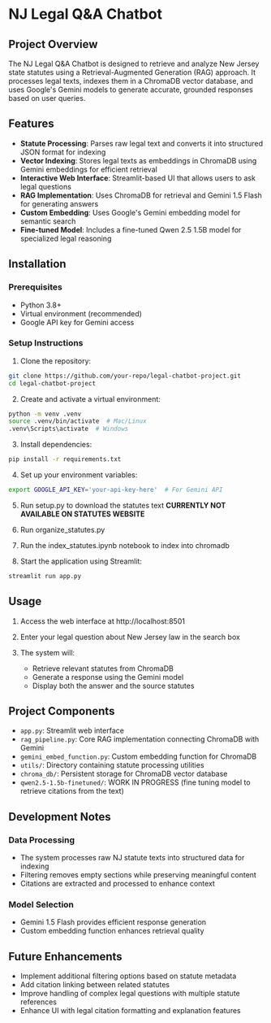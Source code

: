 # NJ Legal Q&A Chatbot

## Project Overview

The NJ Legal Q&A Chatbot is designed to retrieve and analyze New Jersey state statutes using a Retrieval-Augmented Generation (RAG) approach. It processes legal texts, indexes them in a ChromaDB vector database, and uses Google's Gemini models to generate accurate, grounded responses based on user queries.

## Features

- **Statute Processing**: Parses raw legal text and converts it into structured JSON format for indexing
- **Vector Indexing**: Stores legal texts as embeddings in ChromaDB using Gemini embeddings for efficient retrieval
- **Interactive Web Interface**: Streamlit-based UI that allows users to ask legal questions
- **RAG Implementation**: Uses ChromaDB for retrieval and Gemini 1.5 Flash for generating answers
- **Custom Embedding**: Uses Google's Gemini embedding model for semantic search
- **Fine-tuned Model**: Includes a fine-tuned Qwen 2.5 1.5B model for specialized legal reasoning

## Installation

### Prerequisites
- Python 3.8+
- Virtual environment (recommended)
- Google API key for Gemini access

### Setup Instructions

1. Clone the repository:
```bash
git clone https://github.com/your-repo/legal-chatbot-project.git
cd legal-chatbot-project
```

2. Create and activate a virtual environment:
```bash
python -m venv .venv
source .venv/bin/activate  # Mac/Linux
.venv\Scripts\activate  # Windows
```

3. Install dependencies:
```bash
pip install -r requirements.txt
```

4. Set up your environment variables:
```bash
export GOOGLE_API_KEY='your-api-key-here'  # For Gemini API
```

5. Run setup.py to download the statutes text
**CURRENTLY NOT AVAILABLE ON STATUTES WEBSITE**

6. Run organize_statutes.py

7. Run the index_statutes.ipynb notebook to index into chromadb

8. Start the application using Streamlit:
```bash
streamlit run app.py
```

## Usage

1. Access the web interface at http://localhost:8501

2. Enter your legal question about New Jersey law in the search box

3. The system will:
   - Retrieve relevant statutes from ChromaDB
   - Generate a response using the Gemini model
   - Display both the answer and the source statutes

## Project Components

- `app.py`: Streamlit web interface
- `rag_pipeline.py`: Core RAG implementation connecting ChromaDB with Gemini
- `gemini_embed_function.py`: Custom embedding function for ChromaDB
- `utils/`: Directory containing statute processing utilities
- `chroma_db/`: Persistent storage for ChromaDB vector database
- `qwen2.5-1.5b-finetuned/`: WORK IN PROGRESS (fine tuning model to retrieve citations from the text)

## Development Notes

### Data Processing
- The system processes raw NJ statute texts into structured data for indexing
- Filtering removes empty sections while preserving meaningful content
- Citations are extracted and processed to enhance context

### Model Selection
- Gemini 1.5 Flash provides efficient response generation
- Custom embedding function enhances retrieval quality

## Future Enhancements
- Implement additional filtering options based on statute metadata
- Add citation linking between related statutes
- Improve handling of complex legal questions with multiple statute references
- Enhance UI with legal citation formatting and explanation features
